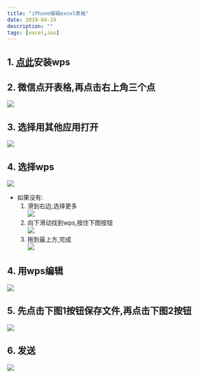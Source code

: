 ```yaml
---
title: "iPhone编辑excel表格"
date: 2019-04-19
description: ""
tags: [excel,ios]
---
```


## 1. [点此](https://apps.apple.com/cn/app/wps-office/id599852710)安装wps
## 2. 微信点开表格,再点击右上角三个点
![](/guide/ios/excel/1.jpg)
## 3. 选择用其他应用打开
![](/guide/ios/excel/2.jpg)
## 4. 选择wps
![](/guide/ios/excel/6.jpg)
* 如果没有:
    1. 滑到右边,选择更多  
    ![](/guide/ios/excel/3.jpg)
    2. 向下滑动找到wps,按住下图按钮  
    ![](/guide/ios/excel/4.jpg)
    3. 拖到最上方,完成  
    ![](/guide/ios/excel/5.jpg)
## 4. 用wps编辑
![](/guide/ios/excel/7.jpg)
## 5. 先点击下图1按钮保存文件,再点击下图2按钮
![](/guide/ios/excel/8.jpg)
## 6. 发送
![](/guide/ios/excel/9.jpg)
